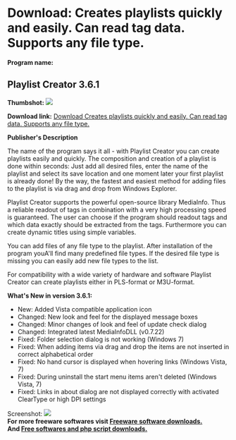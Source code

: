# Download: Creates playlists quickly and easily. Can read tag data. Supports any file type.

**Program name:**

## Playlist Creator 3.6.1

  
**Thumbshot:** ![](http://www.freewarefiles.com/screenshot/ogplistcrtr36_md.jpg)   
  
**Download link:** [Download Creates playlists quickly and easily. Can read tag data. Supports any file type.](http://freesoftwares.boysofts.com/Playlist-Creator_program_36210.html)  
  


**Publisher's Description**  
  


The name of the program says it all - with Playlist Creator you can create playlists easily and quickly. The composition and creation of a playlist is done within seconds: Just add all desired files, enter the name of the playlist and select its save location and one moment later your first playlist is already done! By the way, the fastest and easiest method for adding files to the playlist is via drag and drop from Windows Explorer. 

Playlist Creator supports the powerful open-source library MediaInfo. Thus a reliable readout of tags in combination with a very high processing speed is guaranteed. The user can choose if the program should readout tags and which data exactly should be extracted from the tags. Furthermore you can create dynamic titles using simple variables.

You can add files of any file type to the playlist. After installation of the program youA'll find many predefined file types. If the desired file type is missing you can easily add new file types to the list.

For compatibility with a wide variety of hardware and software Playlist Creator can create playlists either in PLS-format or M3U-format.

**What's New in version 3.6.1:**

  * New: Added Vista compatible application icon 
  * Changed: New look and feel for the displayed message boxes 
  * Changed: Minor changes of look and feel of update check dialog 
  * Changed: Integrated latest MediaInfoDLL (v0.7.22) 
  * Fixed: Folder selection dialog is not working (Windows 7) 
  * Fixed: When adding items via drag and drop the items are not inserted in correct alphabetical order 
  * Fixed: No hand cursor is displayed when hovering links (Windows Vista, 7) 
  * Fixed: During uninstall the start menu items aren't deleted (Windows Vista, 7) 
  * Fixed: Links in about dialog are not displayed correctly with activated ClearType or high DPI settings 

  
  
Screenshot: ![](http://www.freewarefiles.com/screenshot/ogplistcrtr36.jpg)   
**For more freeware softwares visit [Freeware software downloads.](http://freesoftwares.boysofts.com/)**   
**And [Free softwares and php script downloads.](http://www.boysofts.com/)**
